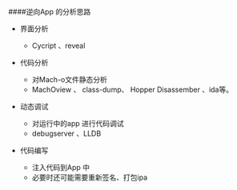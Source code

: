 ####逆向App 的分析思路

- 界面分析    
    - Cycript 、reveal
    
- 代码分析
    - 对Mach-o文件静态分析
    - MachOview 、 class-dump、 Hopper Disassember 、ida等。
    
 - 动态调试
     - 对运行中的app 进行代码调试
     - debugserver 、LLDB
     
  - 代码编写
      - 注入代码到App 中
      - 必要时还可能需要重新签名、打包ipa 
    
